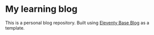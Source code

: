 # My learning blog

This is a personal blog repository. Built using [Eleventy Base Blog](https://github.com/11ty/eleventy-base-blog) as a template.
